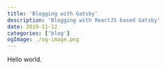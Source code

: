 ```yaml
---
title: 'Blogging with Gatsby'
description: 'Blogging with ReactJS based Gatsby'
date: 2019-11-12
categories: ['blog']
ogImage: ./og-image.png
---
```


Hello world.